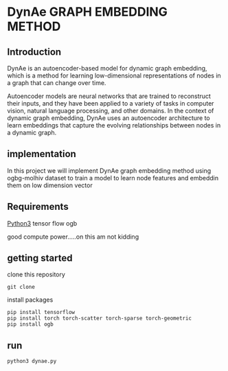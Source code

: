 # DynAe GRAPH EMBEDDING METHOD
## Introduction
DynAe is an autoencoder-based model for dynamic graph embedding, which is a method for learning low-dimensional representations of nodes in a graph that can change over time.

Autoencoder models are neural networks that are trained to reconstruct their inputs, and they have been applied to a variety of tasks in computer vision, natural language processing, and other domains. In the context of dynamic graph embedding, DynAe uses an autoencoder architecture to learn embeddings that capture the evolving relationships between nodes in a dynamic graph.

## implementation
In this project we will implement DynAe graph embedding method using ogbg-molhiv dataset to train a model to learn node features and embeddin them on low dimension vector

## Requirements
[Python3](https://www.python.org/downloads/)
tensor flow
ogb

good compute power.....on this am not kidding

## getting started
clone this repository

```
git clone
```
install packages
```
pip install tensorflow
pip install torch torch-scatter torch-sparse torch-geometric
pip install ogb
```
## run
```
python3 dynae.py
```
